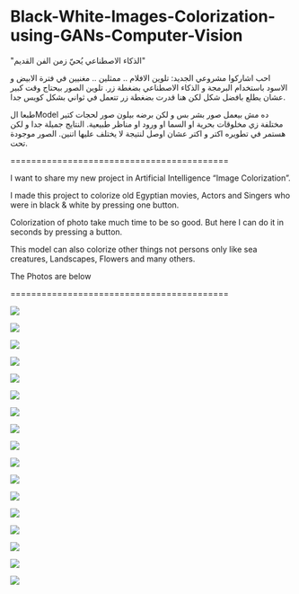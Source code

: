 # Black-White-Images-Colorization-using-GANs-Computer-Vision

"الذكاء الاصطناعي يُحيّ زمن الفن القديم"

‎احب اشاركوا مشروعي الجديد:
 تلوين الافلام .. ممثلين .. مغنيين في فترة الابيض و الاسود باستخدام البرمجة و الذكاء الاصطناعي بضغطة زر. تلوين الصور بيحتاج وقت كبير عشان يطلع بافضل شكل لكن هنا قدرت بضغطة زر تتعمل في ثواني بشكل كويس جدا.
 
طبعا الModel ده مش بيعمل صور بشر بس و لكن برضه بيلون صور لحجات كتير مختلفة زي مخلوقات بحرية او السما او ورود او مناظر طبيعية.
النتايج جميلة جدا و لكن هستمر في تطويره اكتر و اكتر عشان اوصل لنتيجة لا يختلف عليها اتنين. الصور موجودة تحت.

==========================================

I want to share my new project in Artificial Intelligence “Image Colorization”.

I made this project to colorize old Egyptian movies, Actors and Singers who were in black & white by pressing one button. 

Colorization of photo take much time to be so good. But here I can do it in seconds by pressing a button.

This model can also colorize other things not persons only like sea creatures, Landscapes, Flowers and many others.

The Photos are below

==========================================

![](Final%20Images/Screenshot1.png)

![](Final%20Images/Screenshot2.png)

![](Final%20Images/Screenshot3.png)

![](Final%20Images/Screenshot4.png)

![](Final%20Images/Screenshot6.png)

![](Final%20Images/Screenshot7.png)

![](Final%20Images/Screenshot8.png)

![](Final%20Images/Screenshot9.png)

![](Final%20Images/Screenshot10.png)

![](Final%20Images/Screenshot11.png)

![](Final%20Images/Screenshot12.png)

![](Final%20Images/Screenshot13.png)

![](Final%20Images/Screenshot14.png)

![](Final%20Images/Screenshot15.png)

![](Final%20Images/Screenshot16.png)

![](Final%20Images/Screenshot17.png)

![](Final%20Images/Screenshot18.png)
